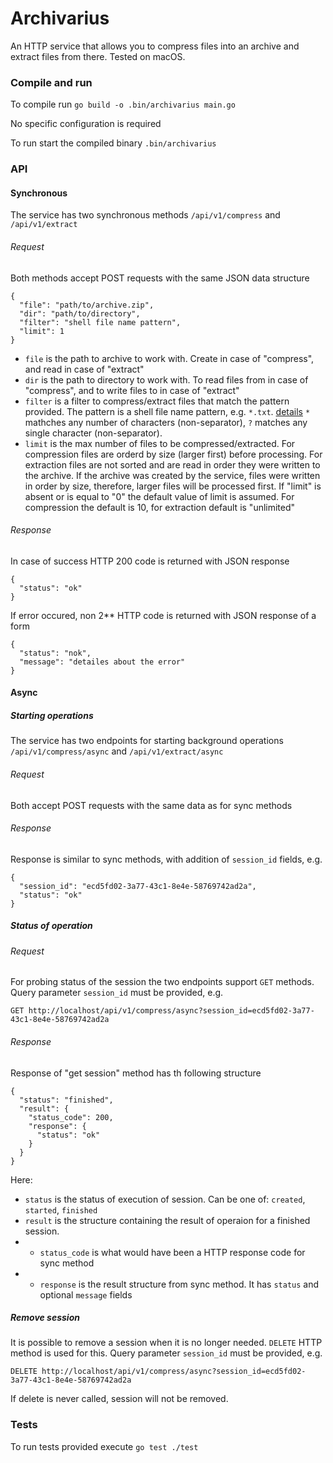 # Archivarius

An HTTP service that allows you to compress files into an archive and extract files from there. Tested on macOS.

### Compile and run

To compile run
`go build -o .bin/archivarius main.go`

No specific configuration is required

To run start the compiled binary
`.bin/archivarius`

### API

#### Synchronous

The service has two synchronous methods
`/api/v1/compress` and `/api/v1/extract`

###### Request

Both methods accept POST requests with the same JSON data structure
```
{
  "file": "path/to/archive.zip",
  "dir": "path/to/directory",
  "filter": "shell file name pattern",
  "limit": 1
}
```
 - `file` is the path to archive to work with.
 Create in case of "compress", and read in case of "extract"
 - `dir` is the path to directory to work with.
 To read files from in case of "compress", and to write files to in case of "extract"
 - `filter` is a filter to compress/extract files that match the pattern provided. The pattern is a shell file name pattern, e.g. `*.txt`. [details](https://pkg.go.dev/path/filepath#Match)
 `*` mathches any number of characters (non-separator),
 `?` matches any single character (non-separator).
 - `limit` is the max number of files to be compressed/extracted.
 For compression files are orderd by size (larger first) before processing.
 For extraction files are not sorted and are read in order they were written to the archive. If the archive was created by the service, files were written in order by size, therefore, larger files will be processed first.
 If "limit" is absent or is equal to "0" the default value of limit is assumed. For compression the default is 10, for extraction default is "unlimited"

###### Response

In case of success HTTP 200 code is returned with JSON response
```
{
  "status": "ok"
}
```

If error occured, non 2** HTTP code is returned with JSON response of a form
```
{
  "status": "nok",
  "message": "detailes about the error"
}
```

#### Async

##### Starting operations

The service has two endpoints for starting background operations
`/api/v1/compress/async` and `/api/v1/extract/async`

###### Request
Both accept POST requests with the same data as for sync methods

###### Response
Response is similar to sync methods, with addition of `session_id` fields, e.g.
```
{
  "session_id": "ecd5fd02-3a77-43c1-8e4e-58769742ad2a",
  "status": "ok"
}
```

##### Status of operation
###### Request
For probing status of the session the two endpoints support `GET` methods. Query parameter `session_id` must be provided, e.g.
```
GET http://localhost/api/v1/compress/async?session_id=ecd5fd02-3a77-43c1-8e4e-58769742ad2a
```

###### Response
Response of "get session" method has th following structure
```
{
  "status": "finished",
  "result": {
    "status_code": 200,
    "response": {
      "status": "ok"
    }
  }
}
```
Here:
 - `status` is the status of execution of session. Can be one of: `created`, `started`, `finished`
 - `result` is the structure containing the result of operaion for a finished session.
 - - `status_code` is what would have been a HTTP response code for sync method
 - - `response` is the result structure from sync method. It has `status` and optional `message` fields

##### Remove session
It is possible to remove a session when it is no longer needed. `DELETE` HTTP method is used for this. Query parameter `session_id` must be provided, e.g.
```
DELETE http://localhost/api/v1/compress/async?session_id=ecd5fd02-3a77-43c1-8e4e-58769742ad2a
```
If delete is never called, session will not be removed.

### Tests

To run tests provided execute
`go test ./test`
